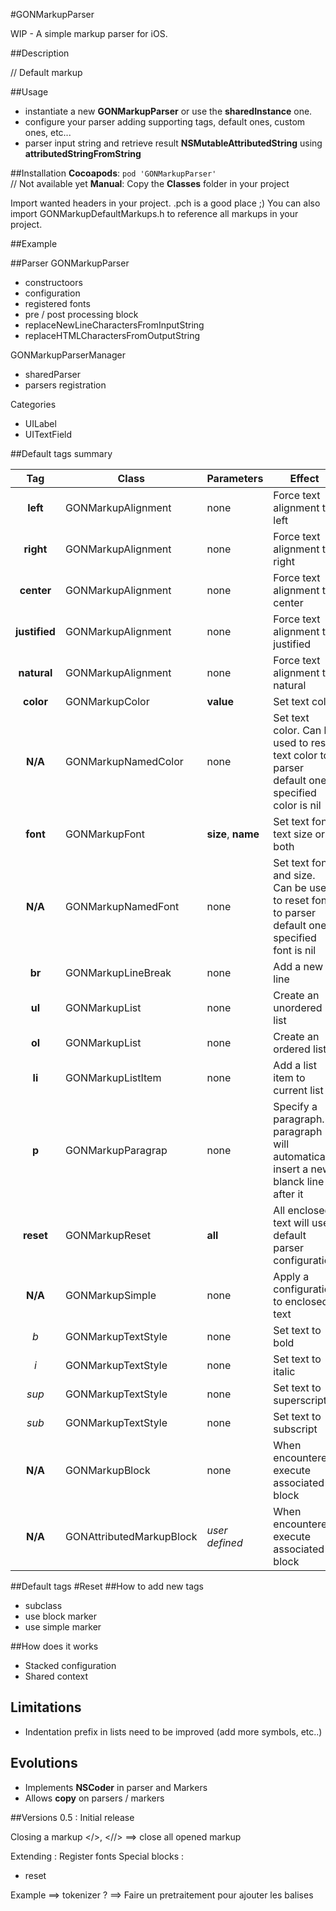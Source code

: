 #GONMarkupParser

WIP - A simple markup parser for iOS.

##Description

// Default markup

##Usage
- instantiate a new __GONMarkupParser__ or use the __sharedInstance__ one.
- configure your parser adding supporting tags, default ones, custom ones, etc...
- parser input string and retrieve result __NSMutableAttributedString__ using __attributedStringFromString__

##Installation
__Cocoapods__: `pod 'GONMarkupParser'`<br> // Not available yet
__Manual__: Copy the __Classes__ folder in your project<br>

Import wanted headers in your project. .pch is a good place ;)
You can also import GONMarkupDefaultMarkups.h to reference all markups in your project.

##Example


##Parser
GONMarkupParser
- constructoors
- configuration
- registered fonts
- pre / post processing block
- replaceNewLineCharactersFromInputString
- replaceHTMLCharactersFromOutputString

GONMarkupParserManager
- sharedParser
- parsers registration

Categories
- UILabel
- UITextField


##Default tags summary

| Tag        | Class | Parameters           | Effect |
|:-------------:|-------------| -----|---|
| **left** | GONMarkupAlignment | none | Force text alignment to left |
| **right** | GONMarkupAlignment | none |  Force text alignment to right |
| **center** | GONMarkupAlignment | none | Force text alignment to center |
| **justified** | GONMarkupAlignment | none | Force text alignment to justified |
| **natural** | GONMarkupAlignment | none | Force text alignment to natural  |
| **color**      | GONMarkupColor | **value** | Set text color |
| **N/A**      | GONMarkupNamedColor | none | Set text color. Can be used to reset text color to parser default one if specified color is nil |
| **font**      | GONMarkupFont | **size**, **name**  | Set text font, text size or both |
| **N/A**      | GONMarkupNamedFont | none  | Set text font and size. Can be used to reset font to parser default one if specified font is nil |
| **br**      | GONMarkupLineBreak | none | Add a new line |
| **ul**      | GONMarkupList | none  | Create an unordered list |
| **ol**      | GONMarkupList | none | Create an ordered list | 
| **li**      | GONMarkupListItem | none | Add a list item to current list |
| **p**      | GONMarkupParagrap | none | Specify a paragraph. A paragraph will automatically insert a new blanck line after it |
| **reset**      | GONMarkupReset | **all** | All enclosed text will use default parser configuration |
| **N/A**      | GONMarkupSimple | none | Apply a configuration to enclosed text |
| *b*      | GONMarkupTextStyle | none | Set text to bold |
| *i*      | GONMarkupTextStyle | none | Set text to italic |
| *sup*      | GONMarkupTextStyle | none | Set text to superscript |
| *sub*      | GONMarkupTextStyle | none | Set text to subscript |
| **N/A**   | GONMarkupBlock | none | When encountered execute associated block |
| **N/A**   | GONAttributedMarkupBlock | *user defined* | When encountered execute associated block |

##Default tags
#Reset
##How to add new tags
- subclass
- use block marker
- use simple marker

##How does it works
- Stacked configuration
- Shared context


## Limitations
- Indentation prefix in lists need to be improved (add more symbols, etc..)
 

## Evolutions
- Implements **NSCoder** in parser and Markers
- Allows **copy** on parsers / markers

##Versions
0.5   : Initial release<br/>


Closing a markup </>, <tag/> 
<//> ==> close all opened markup

Extending :
Register fonts
Special blocks :
- reset

Example ==> tokenizer ?
==> Faire un pretraitement pour ajouter les balises
